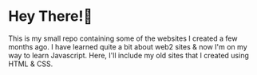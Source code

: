 # Hey There!👋
This is my small repo containing some of the websites I created a few months ago. I have learned quite a bit about web2 sites & now I'm on my way to learn Javascript. Here, I'll include my old sites that I created using HTML & CSS.
